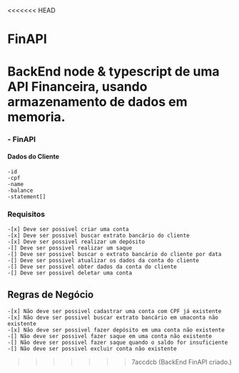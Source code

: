 <<<<<<< HEAD
# FinAPI
BackEnd node &amp; typescript de uma API Financeira, usando armazenamento de dados em memoria.
=======
### - FinAPI

#### Dados do Cliente
    -id
    -cpf
    -name
    -balance
    -statement[]


### Requisitos

    -[x] Deve ser possivel criar uma conta
    -[x] Deve ser possivel buscar extrato bancário do cliente
    -[x] Deve ser possivel realizar um depósito
    -[] Deve ser possivel realizar um saque
    -[] Deve ser possivel buscar o extrato bancário do cliente por data
    -[] Deve ser possivel atualizar os dados da conta do cliente
    -[] Deve ser possivel obter dados da conta do cliente
    -[] Deve ser possivel deletar uma conta



## Regras de Negócio

    -[x] Não deve ser possivel cadastrar uma conta com CPF já existente
    -[x] Não deve ser possivel buscar extrato bancário em umaconta não existente
    -[x] Não deve ser possivel fazer depósito em uma conta não existente
    -[] Não deve ser possivel fazer saque em uma conta não existente
    -[] Não deve ser possivel fazer saque quando o saldo for insuficiente
    -[] Não deve ser possivel excluir conta não existente
>>>>>>> 7accdcb (BackEnd FinAPI criado.)
